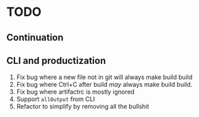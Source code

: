 # TODO

## Continuation

## CLI and productization

1. Fix bug where a new file not in git will always make build build
1. Fix bug where Ctrl+C after build *may* always make build build.
1. Fix bug where artifactrc is mostly ignored
1. Support `allOutput` from CLI
1. Refactor to simplify by removing all the bullshit
